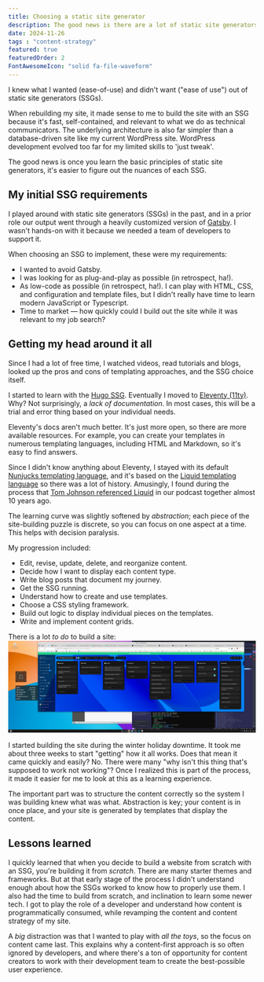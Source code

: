 ```yaml
---
title: Choosing a static site generator
description: The good news is there are a lot of static site generators to choose from, and that they all work similarly. The bad news is there are a lot of static site generators to choose from, and that they all work similarly.
date: 2024-11-26
tags : "content-strategy"
featured: true
featuredOrder: 2
FontAwesomeIcon: "solid fa-file-waveform"
---
```


I knew what I wanted (ease-of-use) and didn't want ("ease of use") out of static site generators (SSGs).

When rebuilding my site, it made sense to me to build the site with an SSG because it's fast, self-contained, and relevant to what we do as technical communicators. The underlying architecture is also far simpler than a database-driven site like my current WordPress site. WordPress development evolved too far for my limited skills to 'just tweak'.

The good news is once you learn the basic principles of static site generators, it's easier to figure out the nuances of each SSG.

## My initial SSG requirements

I played around with static site generators (SSGs) in the past, and in a prior role our output went through a heavily customized version of [Gatsby](https://gatsbyjs.com). I wasn't hands-on with it because we needed a team of developers to support it.

When choosing an SSG to implement, these were my requirements:

- I wanted to avoid Gatsby.
- I was looking for as plug-and-play as possible (in retrospect, ha!).
- As low-code as possible (in retrospect, ha!). I can play with HTML, CSS, and configuration and template files, but I didn't really have time to learn modern JavaScript or Typescript.
- Time to market &mdash; how quickly could I build out the site while it was relevant to my job search?

## Getting my head around it all

Since I had a lot of free time, I watched videos, read tutorials and blogs, looked up the pros and cons of templating approaches, and the SSG choice itself.

I started to learn with the [Hugo SSG](https://gohugo.io/). Eventually I moved to [Eleventy (11ty)](https://eleventy.dev). Why? Not surprisingly, a *lack of documentation*. In most cases, this will be a trial and error thing based on your individual needs.

Eleventy's docs aren't much better. It's just more open, so there are more available resources. For example, you can create your templates in numerous templating languages, including HTML and Markdown, so it's easy to find answers.

Since I didn't know anything about Eleventy, I stayed with its default [Nunjucks templating language](https://mozilla.github.io/nunjucks/), and it's based on the [Liquid templating language](https://liquidjs.com/index.html) so there was a lot of history. Amusingly, I found during the process that [Tom Johnson referenced Liquid](Content_Content_podcast_S1E4_Curse_of_knowledge_with_Tom_Johnson.mp3) in our podcast together almost 10 years ago.

The learning curve was slightly softened by *abstraction*; each piece of the site-building puzzle is discrete, so you can focus on one aspect at a time. This helps with decision paralysis.

My progression included:

- Edit, revise, update, delete, and reorganize content.
- Decide how I want to display each content type.
- Write blog posts that document my journey.
- Get the SSG running.
- Understand how to create and use templates.
- Choose a CSS styling framework.
- Build out logic to display individual pieces on the templates.
- Write and implement content grids.

There is a lot *to do* to build a site:
![Kanban board showing to-do list for site](/assets/images/any-do-kanban-board.png)

I started building the site during the winter holiday downtime. It took me about three weeks to start "getting" how it all works. Does that mean it came quickly and easily? No. There were many "why isn't this thing that's supposed to work not working"? Once I realized this is part of the process, it made it easier for me to look at this as a learning experience.

The important part was to structure the content correctly so the system I was building knew what was what. Abstraction is key; your content is in once place, and your site is generated by templates that display the content.

## Lessons learned

I quickly learned that when you decide to build a website from scratch with an SSG, you're building it from *scratch*. There are many starter themes and frameworks. But at that early stage of the process I didn't understand enough about how the SSGs worked to know how to properly use them. I also had the time to build from scratch, and inclination to learn some newer tech. I got to play the role of a developer and understand how content is programmatically consumed, while revamping the content and content strategy of my site.

A *big* distraction was that I wanted to play with *all the toys*, so the focus on content came last. This explains why a content-first approach is so often ignored by developers, and where there's a ton of opportunity for content creators to work with their development team to create the best-possible user experience.


